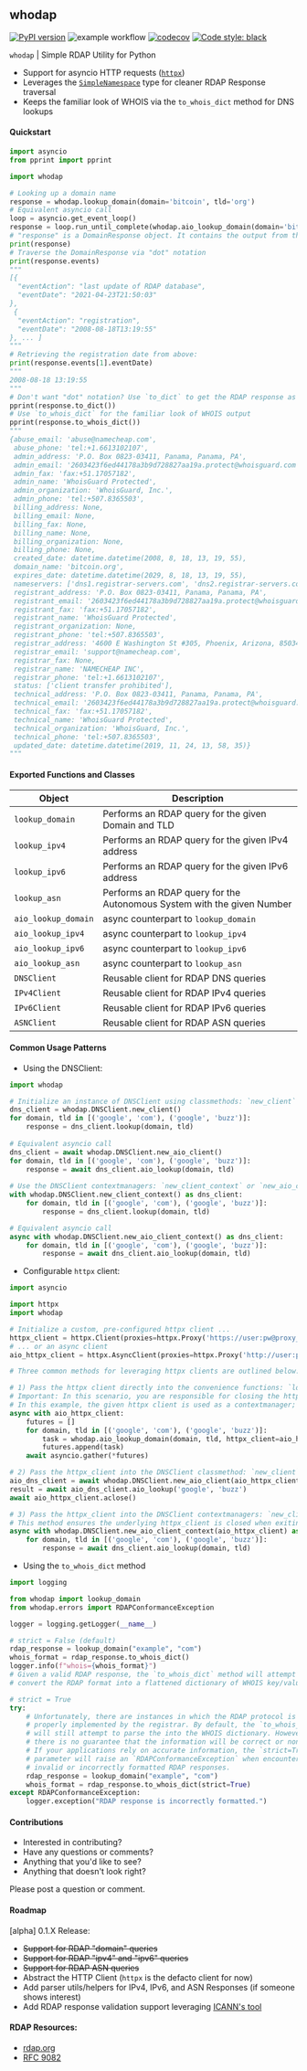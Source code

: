 ## whodap

[![PyPI version](https://badge.fury.io/py/whodap.svg)](https://badge.fury.io/py/whodap)
![example workflow](https://github.com/pogzyb/whodap/actions/workflows/run-build-and-test.yml/badge.svg)
[![codecov](https://codecov.io/gh/pogzyb/whodap/branch/main/graph/badge.svg?token=NCfdf6ftb9)](https://codecov.io/gh/pogzyb/whodap)
[![Code style: black](https://img.shields.io/badge/code%20style-black-000000.svg)](https://github.com/psf/black)

`whodap` | Simple RDAP Utility for Python

- Support for asyncio HTTP requests ([`httpx`](https://www.python-httpx.org/))
- Leverages the [`SimpleNamespace`](https://docs.python.org/3/library/types.html#types.SimpleNamespace) type for cleaner RDAP Response traversal
- Keeps the familiar look of WHOIS via the `to_whois_dict` method for DNS lookups

#### Quickstart

```python
import asyncio
from pprint import pprint

import whodap

# Looking up a domain name
response = whodap.lookup_domain(domain='bitcoin', tld='org') 
# Equivalent asyncio call
loop = asyncio.get_event_loop()
response = loop.run_until_complete(whodap.aio_lookup_domain(domain='bitcoin', tld='org'))
# "response" is a DomainResponse object. It contains the output from the RDAP lookup.
print(response)
# Traverse the DomainResponse via "dot" notation
print(response.events)
"""
[{
  "eventAction": "last update of RDAP database",
  "eventDate": "2021-04-23T21:50:03"
},
 {
  "eventAction": "registration",
  "eventDate": "2008-08-18T13:19:55"
}, ... ]
"""
# Retrieving the registration date from above:
print(response.events[1].eventDate)
"""
2008-08-18 13:19:55
"""
# Don't want "dot" notation? Use `to_dict` to get the RDAP response as a dictionary
pprint(response.to_dict())
# Use `to_whois_dict` for the familiar look of WHOIS output
pprint(response.to_whois_dict())
"""
{abuse_email: 'abuse@namecheap.com',
 abuse_phone: 'tel:+1.6613102107',
 admin_address: 'P.O. Box 0823-03411, Panama, Panama, PA',
 admin_email: '2603423f6ed44178a3b9d728827aa19a.protect@whoisguard.com',
 admin_fax: 'fax:+51.17057182',
 admin_name: 'WhoisGuard Protected',
 admin_organization: 'WhoisGuard, Inc.',
 admin_phone: 'tel:+507.8365503',
 billing_address: None,
 billing_email: None,
 billing_fax: None,
 billing_name: None,
 billing_organization: None,
 billing_phone: None,
 created_date: datetime.datetime(2008, 8, 18, 13, 19, 55),
 domain_name: 'bitcoin.org',
 expires_date: datetime.datetime(2029, 8, 18, 13, 19, 55),
 nameservers: ['dns1.registrar-servers.com', 'dns2.registrar-servers.com'],
 registrant_address: 'P.O. Box 0823-03411, Panama, Panama, PA',
 registrant_email: '2603423f6ed44178a3b9d728827aa19a.protect@whoisguard.com',
 registrant_fax: 'fax:+51.17057182',
 registrant_name: 'WhoisGuard Protected',
 registrant_organization: None,
 registrant_phone: 'tel:+507.8365503',
 registrar_address: '4600 E Washington St #305, Phoenix, Arizona, 85034',
 registrar_email: 'support@namecheap.com',
 registrar_fax: None,
 registrar_name: 'NAMECHEAP INC',
 registrar_phone: 'tel:+1.6613102107',
 status: ['client transfer prohibited'],
 technical_address: 'P.O. Box 0823-03411, Panama, Panama, PA',
 technical_email: '2603423f6ed44178a3b9d728827aa19a.protect@whoisguard.com',
 technical_fax: 'fax:+51.17057182',
 technical_name: 'WhoisGuard Protected',
 technical_organization: 'WhoisGuard, Inc.',
 technical_phone: 'tel:+507.8365503',
 updated_date: datetime.datetime(2019, 11, 24, 13, 58, 35)}
"""
```

#### Exported Functions and Classes

| Object      | Description |
| ----------- | ----------- |
|  `lookup_domain`      | Performs an RDAP query for the given Domain and TLD                     |
|  `lookup_ipv4`        | Performs an RDAP query for the given IPv4 address                       |
|  `lookup_ipv6`        | Performs an RDAP query for the given IPv6 address                       |
|  `lookup_asn`         | Performs an RDAP query for the Autonomous System with the given Number  |
|  `aio_lookup_domain`  | async counterpart to `lookup_domain`  |
|  `aio_lookup_ipv4`    | async counterpart to `lookup_ipv4`    |
|  `aio_lookup_ipv6`    | async counterpart to `lookup_ipv6`    |
|  `aio_lookup_asn`     | async counterpart to `lookup_asn`     |
|  `DNSClient`     | Reusable client for RDAP DNS queries    |
|  `IPv4Client`     | Reusable client for RDAP IPv4 queries     |
|  `IPv6Client`     | Reusable client for RDAP IPv6 queries     |
|  `ASNClient`     | Reusable client for RDAP ASN queries     |


#### Common Usage Patterns

- Using the DNSClient:
```python
import whodap

# Initialize an instance of DNSClient using classmethods: `new_client` or `new_aio_client`
dns_client = whodap.DNSClient.new_client()
for domain, tld in [('google', 'com'), ('google', 'buzz')]:
    response = dns_client.lookup(domain, tld)
    
# Equivalent asyncio call
dns_client = await whodap.DNSClient.new_aio_client()
for domain, tld in [('google', 'com'), ('google', 'buzz')]:
    response = await dns_client.aio_lookup(domain, tld)
    
# Use the DNSClient contextmanagers: `new_client_context` or `new_aio_client_context`
with whodap.DNSClient.new_client_context() as dns_client:
    for domain, tld in [('google', 'com'), ('google', 'buzz')]:
        response = dns_client.lookup(domain, tld)

# Equivalent asyncio call
async with whodap.DNSClient.new_aio_client_context() as dns_client:
    for domain, tld in [('google', 'com'), ('google', 'buzz')]:
        response = await dns_client.aio_lookup(domain, tld)
```

- Configurable `httpx` client:

```python
import asyncio

import httpx
import whodap

# Initialize a custom, pre-configured httpx client ...
httpx_client = httpx.Client(proxies=httpx.Proxy('https://user:pw@proxy_url.net'))
# ... or an async client
aio_httpx_client = httpx.AsyncClient(proxies=httpx.Proxy('http://user:pw@proxy_url.net'))

# Three common methods for leveraging httpx clients are outlined below:

# 1) Pass the httpx client directly into the convenience functions: `lookup_domain` or `aio_lookup_domain`
# Important: In this scenario, you are responsible for closing the httpx client.
# In this example, the given httpx client is used as a contextmanager; ensuring it is "closed" when finished.
async with aio_httpx_client:
    futures = []
    for domain, tld in [('google', 'com'), ('google', 'buzz')]:
        task = whodap.aio_lookup_domain(domain, tld, httpx_client=aio_httpx_client)
        futures.append(task)
    await asyncio.gather(*futures)

# 2) Pass the httpx_client into the DNSClient classmethod: `new_client` or `new_aio_client`
aio_dns_client = await whodap.DNSClient.new_aio_client(aio_httpx_client)
result = await aio_dns_client.aio_lookup('google', 'buzz')
await aio_httpx_client.aclose()

# 3) Pass the httpx_client into the DNSClient contextmanagers: `new_client_context` or `new_aio_client_context`
# This method ensures the underlying httpx_client is closed when exiting the "with" block.
async with whodap.DNSClient.new_aio_client_context(aio_httpx_client) as dns_client:
    for domain, tld in [('google', 'com'), ('google', 'buzz')]:
        response = await dns_client.aio_lookup(domain, tld)
```

- Using the `to_whois_dict` method
```python
import logging

from whodap import lookup_domain
from whodap.errors import RDAPConformanceException

logger = logging.getLogger(__name__)

# strict = False (default)
rdap_response = lookup_domain("example", "com")
whois_format = rdap_response.to_whois_dict()
logger.info(f"whois={whois_format}")
# Given a valid RDAP response, the `to_whois_dict` method will attempt to
# convert the RDAP format into a flattened dictionary of WHOIS key/values

# strict = True
try:
    # Unfortunately, there are instances in which the RDAP protocol is not
    # properly implemented by the registrar. By default, the `to_whois_dict`
    # will still attempt to parse the into the WHOIS dictionary. However,
    # there is no guarantee that the information will be correct or non-null. 
    # If your applications rely on accurate information, the `strict=True`
    # parameter will raise an `RDAPConformanceException` when encountering
    # invalid or incorrectly formatted RDAP responses.
    rdap_response = lookup_domain("example", "com")
    whois_format = rdap_response.to_whois_dict(strict=True)
except RDAPConformanceException:
    logger.exception("RDAP response is incorrectly formatted.")
```

#### Contributions
- Interested in contributing? 
- Have any questions or comments? 
- Anything that you'd like to see?
- Anything that doesn't look right?

Please post a question or comment.

#### Roadmap

[alpha] 0.1.X Release:
- ~~Support for RDAP "domain" queries~~
- ~~Support for RDAP "ipv4" and "ipv6" queries~~
- ~~Support for RDAP ASN queries~~
- Abstract the HTTP Client (`httpx` is the defacto client for now)
- Add parser utils/helpers for IPv4, IPv6, and ASN Responses (if someone shows interest)
- Add RDAP response validation support leveraging [ICANN's tool](https://github.com/icann/rdap-conformance-tool/)

#### RDAP Resources:
- [rdap.org](https://rdap.org/)
- [RFC 9082](https://datatracker.ietf.org/doc/html/rfc9082) 
